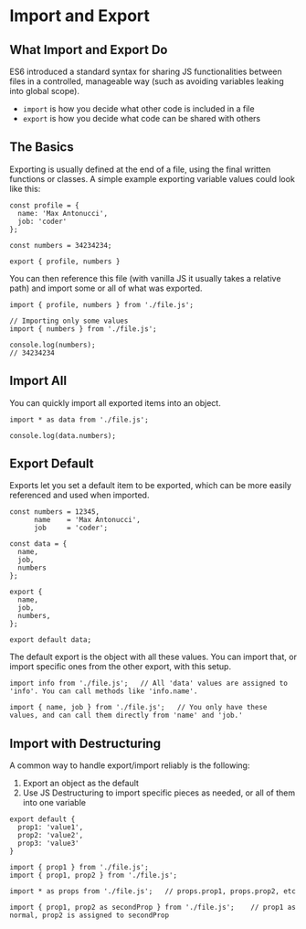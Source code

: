 # Import and Export

## What Import and Export Do

ES6 introduced a standard syntax for sharing JS functionalities between files in a controlled, manageable way (such as avoiding variables leaking into global scope).

* `import` is how you decide what other code is included in a file
* `export` is how you decide what code can be shared with others

## The Basics

Exporting is usually defined at the end of a file, using the final written functions or classes. A simple example exporting variable values could look like this:

```
const profile = {
  name: 'Max Antonucci',
  job: 'coder'
};

const numbers = 34234234;

export { profile, numbers }
```

You can then reference this file (with vanilla JS it usually takes a relative path) and import some or all of what was exported.

```
import { profile, numbers } from './file.js';

// Importing only some values
import { numbers } from './file.js';

console.log(numbers);
// 34234234
```

## Import All

You can quickly import all exported items into an object.

```
import * as data from './file.js';

console.log(data.numbers);
```

## Export Default

Exports let you set a default item to be exported, which can be more easily referenced and used when imported.

```
const numbers = 12345,
      name    = 'Max Antonucci',
      job     = 'coder';

const data = {
  name,
  job,
  numbers
};

export {
  name,
  job,
  numbers,
};

export default data;
```

The default export is the object with all these values. You can import that, or import specific ones from the other export, with this setup.

```
import info from './file.js';   // All 'data' values are assigned to 'info'. You can call methods like 'info.name'.

import { name, job } from './file.js';   // You only have these values, and can call them directly from 'name' and 'job.'
```

## Import with Destructuring

A common way to handle export/import reliably is the following:

1. Export an object as the default
2. Use JS Destructuring to import specific pieces as needed, or all of them into one variable

```
export default {
  prop1: 'value1',
  prop2: 'value2',
  prop3: 'value3'
}

import { prop1 } from './file.js';
import { prop1, prop2 } from './file.js';

import * as props from './file.js';   // props.prop1, props.prop2, etc

import { prop1, prop2 as secondProp } from './file.js';    // prop1 as normal, prop2 is assigned to secondProp
```
